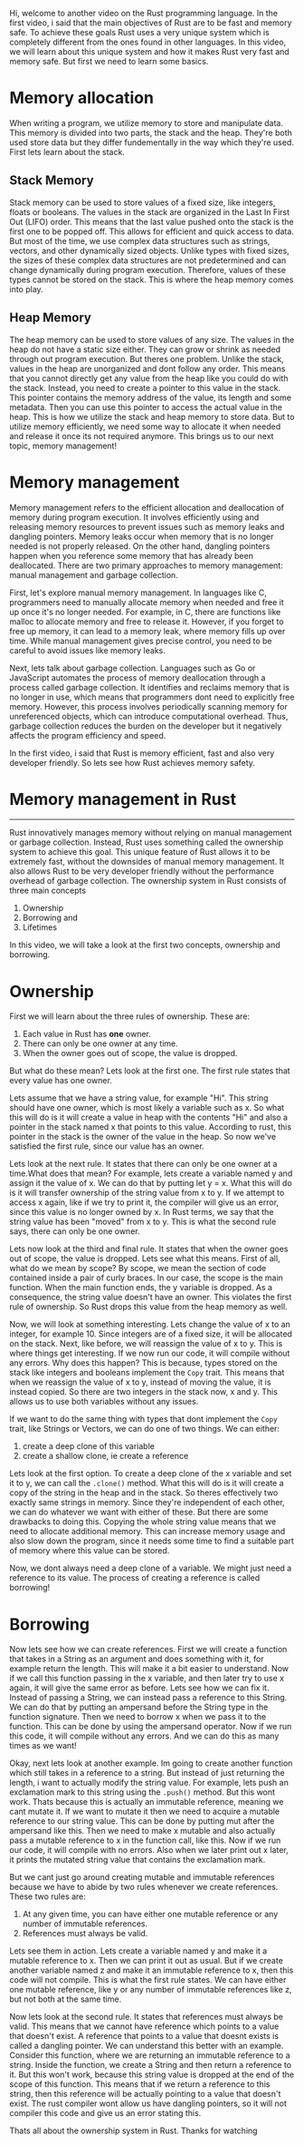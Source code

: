 Hi, welcome to another video on the Rust programming language. In the first video, i said that the main objectives of Rust are to be fast and memory safe. To achieve these goals Rust uses a very unique system which is completely different from the ones found in other languages. In this video, we will learn about this unique system and how it makes Rust very fast and memory safe. But first we need to learn some basics.

# Memory allocation

When writing a program, we utilize memory to store and manipulate data. This memory is divided into two parts, the stack and the heap. They're both used store data but they differ fundementally in the way which they're used. First lets learn about the stack.

## Stack Memory

Stack memory can be used to store values of a fixed size, like integers, floats or booleans. The values in the stack are organized in the Last In First Out (LIFO) order. This means that the last value pushed onto the stack is the first one to be popped off. This allows for efficient and quick access to data. But most of the time, we use complex data structures such as strings, vectors, and other dynamically sized objects. Unlike types with fixed sizes, the sizes of these complex data structures are not predetermined and can change dynamically during program execution. Therefore, values of these types cannot be stored on the stack. This is where the heap memory comes into play.

## Heap Memory

The heap memory can be used to store values of any size. The values in the heap do not have a static size either. They can grow or shrink as needed through out program execution. But theres one problem. Unlike the stack, values in the heap are unorganized and dont follow any order. This means that you cannot directly get any value from the heap like you could do with the stack. Instead, you need to create a pointer to this value in the stack. This pointer contains the memory address of the value, its length and some metadata. Then you can use this pointer to access the actual value in the heap. This is how we utilize the stack and heap memory to store data. But to utilize memory efficiently, we need some way to allocate it when needed and release it once its not required anymore. This brings us to our next topic, memory management!

# Memory management

Memory management refers to the efficient allocation and deallocation of memory during program execution. It involves efficiently using and releasing memory resources to prevent issues such as memory leaks and dangling pointers. Memory leaks occur when memory that is no longer needed is not properly released. On the other hand, dangling pointers happen when you reference some memory that has already been deallocated. There are two primary approaches to memory management: manual management and garbage collection.

First, let's explore manual memory management. In languages like C, programmers need to manually allocate memory when needed and free it up once it's no longer needed. For example, in C, there are functions like malloc to allocate memory and free to release it. However, if you forget to free up memory, it can lead to a memory leak, where memory fills up over time. While manual management gives precise control, you need to be careful to avoid issues like memory leaks.

Next, lets talk about garbage collection. Languages such as Go or JavaScript automates the process of memory deallocation through a process called garbage collection. It identifies and reclaims memory that is no longer in use, which means that programmers dont need to explicitly free memory. However, this process involves periodically scanning memory for unreferenced objects, which can introduce computational overhead. Thus, garbage collection reduces the burden on the developer but it negatively affects the program efficiency and speed.

In the first video, i said that Rust is memory efficient, fast and also very developer friendly. So lets see how Rust achieves memory safety.

# Memory management in Rust

---

Rust innovatively manages memory without relying on manual management or garbage collection. Instead, Rust uses something called the ownership system to achieve this goal. This unique feature of Rust allows it to be extremely fast, without the downsides of manual memory management. It also allows Rust to be very developer friendly without the performance overhead of garbage collection. The ownership system in Rust consists of three main concepts

1. Ownership
2. Borrowing and
3. Lifetimes

In this video, we will take a look at the first two concepts, ownership and borrowing.

# Ownership

First we will learn about the three rules of ownership. These are:

1. Each value in Rust has **one** owner.
2. There can only be one owner at any time.
3. When the owner goes out of scope, the value is dropped.

But what do these mean? Lets look at the first one. The first rule states that every value has one owner.

Lets assume that we have a string value, for example "Hi". This string should have one owner, which is most likely a variable such as x. So what this will do is it will create a value in heap with the contents "Hi" and also a pointer in the stack named x that points to this value. According to rust, this pointer in the stack is the owner of the value in the heap. So now we've satisfied the first rule, since our value has an owner.

Lets look at the next rule. It states that there can only be one owner at a time.What does that mean? For example, lets create a variable named y and assign it the value of x. We can do that by putting let y = x. What this will do is it will transfer ownership of the string value from x to y. If we attempt to access x again, like if we try to print it, the compiler will give us an error, since this value is no longer owned by x. In Rust terms, we say that the string value has been "moved" from x to y. This is what the second rule says, there can only be one owner.

Lets now look at the third and final rule. It states that when the owner goes out of scope, the value is dropped. Lets see what this means. First of all, what do we mean by scope? By scope, we mean the section of code contained inside a pair of curly braces. In our case, the scope is the main function. When the main function ends, the y variable is dropped. As a consequence, the string value doesn't have an owner. This violates the first rule of ownership. So Rust drops this value from the heap memory as well.

Now, we will look at something interesting. Lets change the value of x to an integer, for example 10. Since integers are of a fixed size, it will be allocated on the stack. Next, like before, we will reassign the value of x to y. This is where things get interesting. If we now run our code, it will compile without any errors. Why does this happen? This is because, types stored on the stack like integers and booleans implement the `Copy` trait. This means that when we reassign the value of x to y, instead of moving the value, it is instead copied. So there are two integers in the stack now, x and y. This allows us to use both variables without any issues.

If we want to do the same thing with types that dont implement the `Copy` trait, like Strings or Vectors, we can do one of two things. We can either:

1. create a deep clone of this variable
2. create a shallow clone, ie create a reference

Lets look at the first option. To create a deep clone of the x variable and set it to y, we can call the `.clone()` method. What this will do is it will create a copy of the string in the heap and in the stack. So theres effectively two exactly same strings in memory. Since they're independent of each other, we can do whatever we want with either of these. But there are some drawbacks to doing this. Copying the whole string value means that we need to allocate additional memory. This can increase memory usage and also slow down the program, since it needs some time to find a suitable part of memory where this value can be stored.

Now, we dont always need a deep clone of a variable. We might just need a reference to its value. The process of creating a reference is called borrowing!

# Borrowing

Now lets see how we can create references. First we will create a function that takes in a String as an argument and does something with it, for example return the length. This will make it a bit easier to understand. Now if we call this function passing in the x variable, and then later try to use x again, it will give the same error as before. Lets see how we can fix it. Instead of passing a String, we can instead pass a reference to this String. We can do that by putting an ampersand before the String type in the function signature. Then we need to borrow x when we pass it to the function. This can be done by using the ampersand operator. Now if we run this code, it will compile without any errors. And we can do this as many times as we want!

Okay, next lets look at another example. Im going to create another function which still takes in a reference to a string. But instead of just returning the length, i want to actually modify the string value. For example, lets push an exclamation mark to this string using the `.push()` method. But this wont work. Thats because this is actually an immutable reference, meaning we cant mutate it. If we want to mutate it then we need to acquire a mutable reference to our string value. This can be done by putting mut after the ampersand like this. Then we need to make x mutable and also actually pass a mutable reference to x in the function call, like this. Now if we run our code, it will compile with no errors. Also when we later print out x later, it prints the mutated string value that contains the exclamation mark.

But we cant just go around creating mutable and immutable references because we have to abide by two rules whenever we create references. These two rules are:

1. At any given time, you can have either one mutable reference or any number of immutable references.
2. References must always be valid.

Lets see them in action. Lets create a variable named y and make it a mutable reference to x. Then we can print it out as usual. But if we create another variable named z and make it an immutable reference to x, then this code will not compile. This is what the first rule states. We can have either one mutable reference, like y or any number of immutable references like z, but not both at the same time.

Now lets look at the second rule. It states that references must always be valid. This means that we cannot have reference which points to a value that doesn't exist. A reference that points to a value that doesnt exists is called a dangling pointer. We can understand this better with an example. Consider this function, where we are returning an immutable reference to a string. Inside the function, we create a String and then return a reference to it. But this won't work, because this string value is dropped at the end of the scope of this function. This means that if we return a reference to this string, then this reference will be actually pointing to a value that doesn't exist. The rust compiler wont allow us have dangling pointers, so it will not compiler this code and give us an error stating this.

Thats all about the ownership system in Rust. Thanks for watching
